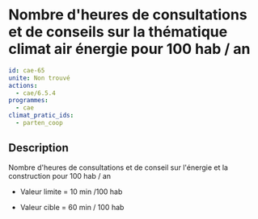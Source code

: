 # Nombre d'heures de consultations et de conseils sur la thématique climat air énergie pour 100 hab / an
```yaml
id: cae-65
unite: Non trouvé
actions:
  - cae/6.5.4
programmes:
  - cae
climat_pratic_ids:
  - parten_coop
```
## Description
Nombre d'heures de consultations et de conseil sur l'énergie et la construction pour 100 hab / an

- Valeur limite = 10 min /100 hab

- Valeur cible = 60 min / 100 hab




